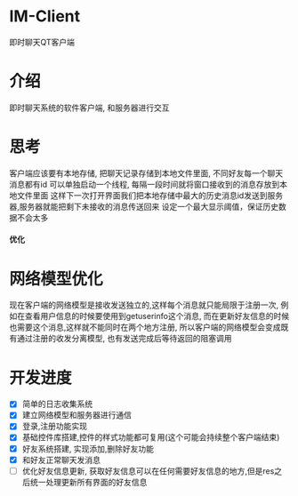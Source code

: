 # IM-Client
即时聊天QT客户端

# 介绍
即时聊天系统的软件客户端, 和服务器进行交互

# 思考
客户端应该要有本地存储, 把聊天记录存储到本地文件里面, 不同好友每一个聊天消息都有id
可以单独启动一个线程, 每隔一段时间就将窗口接收到的消息存放到本地文件里面
这样下一次打开界面我们把本地存储中最大的历史消息id发送到服务器,服务器就能把剩下未接收的消息传送回来
设定一个最大显示阈值，保证历史数据不会太多

#### 优化
# 网络模型优化
现在客户端的网络模型是接收发送独立的,这样每个消息就只能局限于注册一次,
例如在查看用户信息的时候要使用到getuserinfo这个消息,
而在更新好友信息的时候也需要这个消息,这样就不能同时在两个地方注册,
所以客户端的网络模型会变成既有通过注册的收发分离模型, 也有发送完成后等待返回的阻塞调用

# 开发进度
- [x] 简单的日志收集系统
- [x] 建立网络模型和服务器进行通信
- [x] 登录,注册功能实现
- [x] 基础控件库搭建,控件的样式功能都可复用(这个可能会持续整个客户端结束)
- [x] 好友系统搭建, 实现添加,删除好友功能
- [x] 和好友正常聊天发消息
- [ ] 优化好友信息更新, 获取好友信息可以在任何需要好友信息的地方,但是res之后统一处理更新所有界面的好友信息
